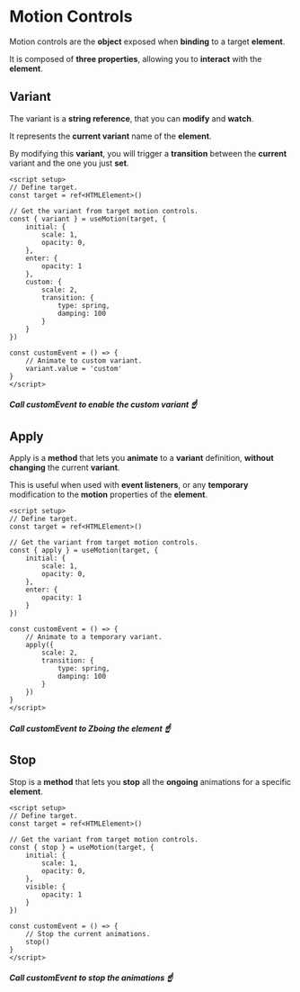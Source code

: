 # Motion Controls

Motion controls are the **object** exposed when **binding** to a target **element**.

It is composed of **three properties**, allowing you to **interact** with the **element**.

## Variant

The variant is a **string reference**, that you can **modify** and **watch**.

It represents the **current variant** name of the **element**.

By modifying this **variant**, you will trigger a **transition** between the **current** variant and the one you just **set**.

```vue
<script setup>
// Define target.
const target = ref<HTMLElement>()

// Get the variant from target motion controls.
const { variant } = useMotion(target, {
    initial: {
        scale: 1,
        opacity: 0,
    },
    enter: {
        opacity: 1
    },
    custom: {
        scale: 2,
        transition: {
            type: spring,
            damping: 100
        }
    }
})

const customEvent = () => {
    // Animate to custom variant.
    variant.value = 'custom'
}
</script>
```

##### _Call customEvent to enable the custom variant_ ☝️

## Apply

Apply is a **method** that lets you **animate** to a **variant** definition, **without changing** the current **variant**.

This is useful when used with **event listeners**, or any **temporary** modification to the **motion** properties of the **element**.

```vue
<script setup>
// Define target.
const target = ref<HTMLElement>()

// Get the variant from target motion controls.
const { apply } = useMotion(target, {
    initial: {
        scale: 1,
        opacity: 0,
    },
    enter: {
        opacity: 1
    }
})

const customEvent = () => {
    // Animate to a temporary variant.
    apply({
        scale: 2,
        transition: {
            type: spring,
            damping: 100
        }
    })
}
</script>
```

##### _Call customEvent to Zboing the element_ ☝️

## Stop

Stop is a **method** that lets you **stop** all the **ongoing** animations for a specific **element**.

```vue
<script setup>
// Define target.
const target = ref<HTMLElement>()

// Get the variant from target motion controls.
const { stop } = useMotion(target, {
    initial: {
        scale: 1,
        opacity: 0,
    },
    visible: {
        opacity: 1
    }
})

const customEvent = () => {
    // Stop the current animations.
    stop()
}
</script>
```

##### _Call customEvent to stop the animations_ ☝️
